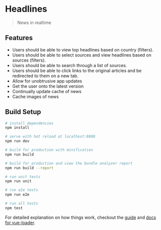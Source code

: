 # Headlines

> News in realtime

## Features
* Users should be able to view top headlines based on country (filters).
* Users should be able to select sources and view headlines based on sources (filters).
* Users should be able to search through a list of sources.
* Users should be able to click links to the original articles and be redirected to them on a new tab.
* Allow for unobtrusive app updates
* Get the user onto the latest version
* Continually update cache of news
* Cache images of news

## Build Setup

``` bash
# install dependencies
npm install

# serve with hot reload at localhost:8080
npm run dev

# build for production with minification
npm run build

# build for production and view the bundle analyzer report
npm run build --report

# run unit tests
npm run unit

# run e2e tests
npm run e2e

# run all tests
npm test
```

For detailed explanation on how things work, checkout the [guide](http://vuejs-templates.github.io/webpack/) and [docs for vue-loader](http://vuejs.github.io/vue-loader).
